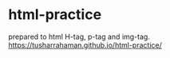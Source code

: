 # html-practice
prepared to html H-tag, p-tag and img-tag.
https://tusharrahaman.github.io/html-practice/
